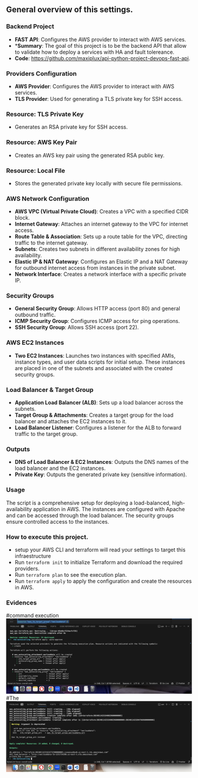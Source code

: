 ## General overview of this settings.
### Backend Project

-   **FAST API**: Configures the AWS provider to interact with AWS services.
-   ***Summary**: The goal of this project is to be the backend API that allow to validate how to deploy a services with HA and fault tolereance.
-   **Code**: https://github.com/maxiplux/api-python-project-devops-fast-api.


### Providers Configuration

-   **AWS Provider**: Configures the AWS provider to interact with AWS services.
-   **TLS Provider**: Used for generating a TLS private key for SSH access.

### Resource: TLS Private Key

-   Generates an RSA private key for SSH access.

### Resource: AWS Key Pair

-   Creates an AWS key pair using the generated RSA public key.

### Resource: Local File

-   Stores the generated private key locally with secure file permissions.

### AWS Network Configuration

-   **AWS VPC (Virtual Private Cloud)**: Creates a VPC with a specified CIDR block.
-   **Internet Gateway**: Attaches an internet gateway to the VPC for internet access.
-   **Route Table & Association**: Sets up a route table for the VPC, directing traffic to the internet gateway.
-   **Subnets**: Creates two subnets in different availability zones for high availability.
-   **Elastic IP & NAT Gateway**: Configures an Elastic IP and a NAT Gateway for outbound internet access from instances in the private subnet.
-   **Network Interface**: Creates a network interface with a specific private IP.

### Security Groups

-   **General Security Group**: Allows HTTP access (port 80) and general outbound traffic.
-   **ICMP Security Group**: Configures ICMP access for ping operations.
-   **SSH Security Group**: Allows SSH access (port 22).

### AWS EC2 Instances

-   **Two EC2 Instances**: Launches two instances with specified AMIs, instance types, and user data scripts for initial setup. These instances are placed in one of the subnets and associated with the created security groups.

### Load Balancer & Target Group

-   **Application Load Balancer (ALB)**: Sets up a load balancer across the subnets.
-   **Target Group & Attachments**: Creates a target group for the load balancer and attaches the EC2 instances to it.
-   **Load Balancer Listener**: Configures a listener for the ALB to forward traffic to the target group.

### Outputs

-   **DNS of Load Balancer & EC2 Instances**: Outputs the DNS names of the load balancer and the EC2 instances.
-   **Private Key**: Outputs the generated private key (sensitive information).

### Usage

The script is a comprehensive setup for deploying a load-balanced, high-availability application in AWS. The instances are configured with Apache and can be accessed through the load balancer. The security groups ensure controlled access to the instances.

### How to execute this project.
-   setup your AWS CLI and terraform will read your settings to target this infraestructure
-   Run `terraform init` to initialize Terraform and download the required providers.
-   Run `terraform plan` to see the execution plan.
-   Run `terraform apply` to apply the configuration and create the resources in AWS.

### Evidences
#command execution
![Execute apply command](execute-apply.png)
#The 
![Output](output.png)


